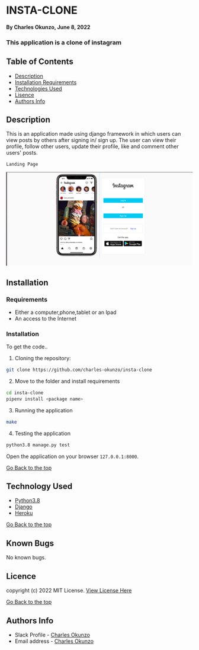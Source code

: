 # INSTA-CLONE
#### By Charles Okunzo, June 8, 2022
### This application is a clone of instagram
## Table of Contents
+ [Description](#description)
+ [Installation Requirements](#installation)
+ [Technologies Used](#technology)
+ [Lisence](#lisence)
+ [Authors Info](#author)

## Description
This is an application made using django framework in which users can view posts by others after signing in/ sign up. The user can view their profile, follow other users, update their profile, like and comment other users' posts.

```
Landing Page
```
<img src="static/images/Screenshot from 2022-06-08 10-30-08.png">


## Installation
### Requirements

* Either a computer,phone,tablet or an Ipad
* An access to the Internet


### Installation
To get the code..

1. Cloning the repository:
  ```bash
  git clone https://github.com/charles-okunzo/insta-clone
  ```
2. Move to the folder and install requirements
  ```bash
  cd insta-clone
  pipenv install <package name>
  ```
3. Running the application

  ```bash
  make
  ```
4. Testing the application
  ```bash
  python3.8 manage.py test
  ```
Open the application on your browser `127.0.0.1:8000`.


[Go Back to the top](#insta-clone)


## Technology Used
* [Python3.8](https://www.python.org/)
* [Django](https://www.djangoproject.com/)
* [Heroku](https://heroku.com)

[Go Back to the top](#insta-clone)

## Known Bugs
No known bugs.


## Licence

copyright (c) 2022 MIT License. [View License Here](LICENSE)

[Go Back to the top](#insta-clone)

## Authors Info

* Slack Profile - [Charles Okunzo](https://app.slack.com/client/T0101L740P4/C010GLANY3A/user_profile/U02TTFQ0VJR)
* Email address - [Charles Okunzo](charles.okunzo@student.moringaschool.com)